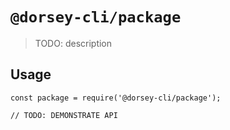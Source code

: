 # `@dorsey-cli/package`

> TODO: description

## Usage

```
const package = require('@dorsey-cli/package');

// TODO: DEMONSTRATE API
```
